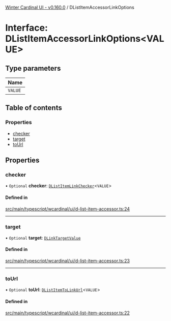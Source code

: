 [Winter Cardinal UI - v0.160.0](../index.md) / DListItemAccessorLinkOptions

# Interface: DListItemAccessorLinkOptions<VALUE\>

## Type parameters

| Name |
| :------ |
| `VALUE` |

## Table of contents

### Properties

- [checker](DListItemAccessorLinkOptions.md#checker)
- [target](DListItemAccessorLinkOptions.md#target)
- [toUrl](DListItemAccessorLinkOptions.md#tourl)

## Properties

### checker

• `Optional` **checker**: [`DListItemLinkChecker`](../index.md#dlistitemlinkchecker)<`VALUE`\>

#### Defined in

[src/main/typescript/wcardinal/ui/d-list-item-accessor.ts:24](https://github.com/winter-cardinal/winter-cardinal-ui/blob/v0.160.0/src/main/typescript/wcardinal/ui/d-list-item-accessor.ts#L24)

___

### target

• `Optional` **target**: [`DLinkTargetValue`](../index.md#dlinktargetvalue)

#### Defined in

[src/main/typescript/wcardinal/ui/d-list-item-accessor.ts:23](https://github.com/winter-cardinal/winter-cardinal-ui/blob/v0.160.0/src/main/typescript/wcardinal/ui/d-list-item-accessor.ts#L23)

___

### toUrl

• `Optional` **toUrl**: [`DListItemToLinkUrl`](../index.md#dlistitemtolinkurl)<`VALUE`\>

#### Defined in

[src/main/typescript/wcardinal/ui/d-list-item-accessor.ts:22](https://github.com/winter-cardinal/winter-cardinal-ui/blob/v0.160.0/src/main/typescript/wcardinal/ui/d-list-item-accessor.ts#L22)
